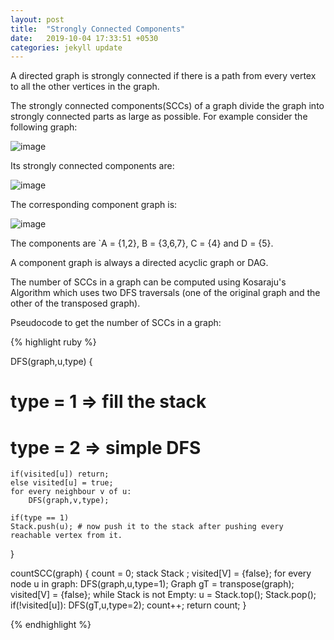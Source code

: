 ```yaml
---
layout: post
title:  "Strongly Connected Components"
date:   2019-10-04 17:33:51 +0530
categories: jekyll update
---
```


A directed graph is strongly connected if there is a path from every vertex to all the other vertices in the graph.

The strongly connected components(SCCs) of a graph divide the graph into strongly connected parts as large as possible. For example consider the following graph:

![image](https://user-images.githubusercontent.com/41137582/66206262-3564e680-e6cd-11e9-9cc6-308e66003cee.png)

Its strongly connected components are:

![image](https://user-images.githubusercontent.com/41137582/66206331-6ba26600-e6cd-11e9-965a-450831681dd9.png)

The corresponding component graph is:

![image](https://user-images.githubusercontent.com/41137582/66206985-39920380-e6cf-11e9-99cc-fa762250e5ae.png)

The components are `A = {1,2}, B = {3,6,7}, C = {4} and D = {5}.

A component graph is always a directed acyclic graph or DAG.

The number of SCCs in a graph can be computed using Kosaraju's Algorithm which uses two DFS traversals (one of the original graph and the other of the transposed graph).

Pseudocode to get the number of SCCs in a graph:

{% highlight ruby %}

DFS(graph,u,type)
{
# type = 1 => fill the stack
# type = 2 => simple DFS
	if(visited[u]) return; 
	else visited[u] = true; 
	for every neighbour v of u:
		DFS(graph,v,type);
	
	if(type == 1)
	Stack.push(u); # now push it to the stack after pushing every reachable vertex from it.
}
	
countSCC(graph)
{
	count = 0;
	stack Stack ;
	visited[V] = {false};
	for every node u in graph:
		DFS(graph,u,type=1);
	Graph gT = transpose(graph);
	visited[V] = {false};
	while Stack is not Empty:
		u = Stack.top();
		Stack.pop();
		if(!visited[u]):
			DFS(gT,u,type=2);
			count++;
	return count;
}	

{% endhighlight %}
